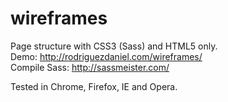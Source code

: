 # wireframes
Page structure with CSS3 (Sass) and HTML5 only.<br />
Demo: http://rodriguezdaniel.com/wireframes/<br />
Compile Sass: http://sassmeister.com/
<p>
Tested in Chrome, Firefox, IE and Opera.
